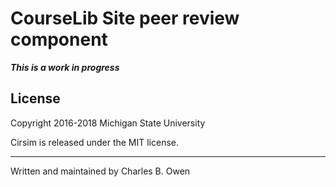 # CourseLib Site peer review component



***This is a work in progress***


## License

Copyright 2016-2018 Michigan State University

Cirsim is released under the MIT license.

* * *

Written and maintained by Charles B. Owen

